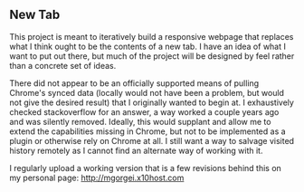 New Tab
----------
This project is meant to iteratively build a responsive webpage that replaces what I think ought to be the contents of a new tab.  I have an idea of what I want to put out there, but much of the project will be designed by feel rather than a concrete set of ideas.

There did not appear to be an officially supported means of pulling Chrome's synced data (locally would not have been a problem, but would not give the desired result) that I originally wanted to begin at. I exhaustively checked stackoverflow for an answer, a way worked a couple years ago and was silently removed. Ideally, this would supplant and allow me to extend the capabilities missing in Chrome, but not to be implemented as a plugin or otherwise rely on Chrome at all. I still want a way to salvage visited history remotely as I cannot find an alternate way of working with it.

I regularly upload a working version that is a few revisions behind this on my personal page: http://mgorgei.x10host.com